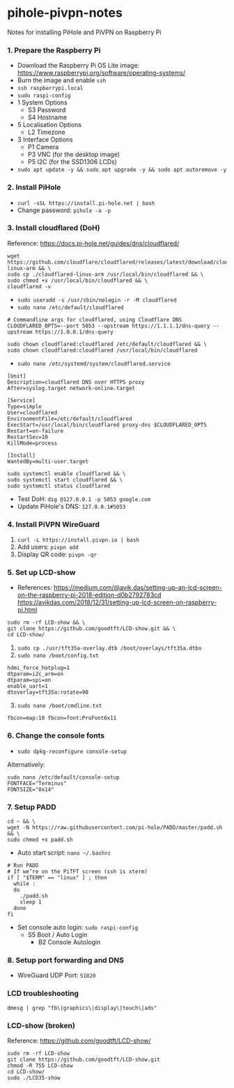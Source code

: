 # pihole-pivpn-notes
Notes for installing PiHole and PiVPN on Raspberry Pi

### 1. Prepare the Raspberry Pi
- Download the Raspberry Pi OS Lite image: https://www.raspberrypi.org/software/operating-systems/
- Burn the image and enable `ssh`
- `ssh raspberrypi.local`
- `sudo raspi-config`
 - 1 System Options
   - S3 Password
   - S4 Hostname
 - 5 Localisation Options
   - L2 Timezone
 - 3 Interface Options
   - P1 Camera
   - P3 VNC (for the desktop image)
   - P5 I2C (for the SSD1306 LCDs)
- `sudo apt update -y && sudo apt upgrade -y && sudo apt autoremove -y`


### 2. Install PiHole
- `curl -sSL https://install.pi-hole.net | bash`
- Change password: `pihole -a -p`


### 3. Install cloudflared (DoH)
Reference: https://docs.pi-hole.net/guides/dns/cloudflared/
```
wget https://github.com/cloudflare/cloudflared/releases/latest/download/cloudflared-linux-arm && \
sudo cp ./cloudflared-linux-arm /usr/local/bin/cloudflared && \
sudo chmod +x /usr/local/bin/cloudflared && \
cloudflared -v
```

- `sudo useradd -s /usr/sbin/nologin -r -M cloudflared`
- `sudo nano /etc/default/cloudflared`
```
# Commandline args for cloudflared, using Cloudflare DNS
CLOUDFLARED_OPTS=--port 5053 --upstream https://1.1.1.1/dns-query --upstream https://1.0.0.1/dns-query
```
```
sudo chown cloudflared:cloudflared /etc/default/cloudflared && \
sudo chown cloudflared:cloudflared /usr/local/bin/cloudflared
```
- `sudo nano /etc/systemd/system/cloudflared.service`
```
[Unit]
Description=cloudflared DNS over HTTPS proxy
After=syslog.target network-online.target

[Service]
Type=simple
User=cloudflared
EnvironmentFile=/etc/default/cloudflared
ExecStart=/usr/local/bin/cloudflared proxy-dns $CLOUDFLARED_OPTS
Restart=on-failure
RestartSec=10
KillMode=process

[Install]
WantedBy=multi-user.target
```
```
sudo systemctl enable cloudflared && \
sudo systemctl start cloudflared && \
sudo systemctl status cloudflared
```
- Test DoH: `dig @127.0.0.1 -p 5053 google.com`
- Update PiHole's DNS: `127.0.0.1#5053`


### 4. Install PiVPN WireGuard
1. `curl -L https://install.pivpn.io | bash`
2. Add users: `pivpn add`
3. Display QR code: `pivpn -qr`



### 5. Set up LCD-show
- References: https://medium.com/@avik.das/setting-up-an-lcd-screen-on-the-raspberry-pi-2018-edition-d0b2792783cd https://avikdas.com/2018/12/31/setting-up-lcd-screen-on-raspberry-pi.html
```
sudo rm -rf LCD-show && \
git clone https://github.com/goodtft/LCD-show.git && \
cd LCD-show/
```
1. `sudo cp ./usr/tft35a-overlay.dtb /boot/overlays/tft35a.dtbo`
2. `sudo nano /boot/config.txt`
```
hdmi_force_hotplug=1
dtparam=i2c_arm=on
dtparam=spi=on
enable_uart=1
dtoverlay=tft35a:rotate=90
```
3. `sudo nano /boot/cmdline.txt`
```
fbcon=map:10 fbcon=font:ProFont6x11
```

### 6. Change the console fonts
- `sudo dpkg-reconfigure console-setup`

Alternatively:
```
sudo nano /etc/default/console-setup
FONTFACE="Terminus"
FONTSIZE="8x14"
```

### 7. Setup PADD
```
cd ~ && \
wget -N https://raw.githubusercontent.com/pi-hole/PADD/master/padd.sh && \
sudo chmod +x padd.sh
```


- Auto start script: `nano ~/.bashrc`
```
# Run PADD
# If we’re on the PiTFT screen (ssh is xterm)
if [ "$TERM" == "linux" ] ; then
  while :
  do
    ./padd.sh
    sleep 1
  done
fi
```

- Set console auto login: 
`sudo raspi-config`
  - S5 Boot / Auto Login
    - B2 Console Autologin


### 8. Setup port forwarding and DNS
- WireGuard UDP Port: `51820`




### LCD troubleshooting
`dmesg | grep "fb\|graphics\|display\|touch\|ads"`



### LCD-show (broken)
Reference: https://github.com/goodtft/LCD-show/
```
sudo rm -rf LCD-show
git clone https://github.com/goodtft/LCD-show.git
chmod -R 755 LCD-show
cd LCD-show/
sudo ./LCD35-show
```
